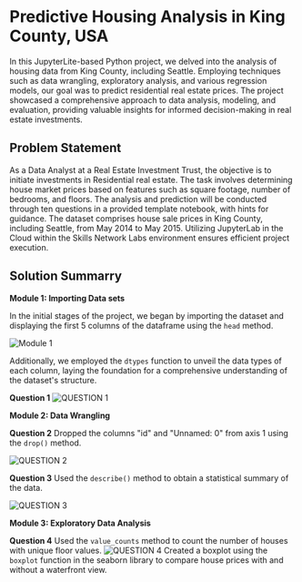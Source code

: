 # Predictive Housing Analysis in King County, USA

In this JupyterLite-based Python project, we delved into the analysis of housing data from King County, including Seattle. Employing techniques such as data wrangling, exploratory analysis, and various regression models, our goal was to predict residential real estate prices. The project showcased a comprehensive approach to data analysis, modeling, and evaluation, providing valuable insights for informed decision-making in real estate investments.

## Problem Statement

As a Data Analyst at a Real Estate Investment Trust, the objective is to initiate investments in Residential real estate. The task involves determining house market prices based on features such as square footage, number of bedrooms, and floors. The analysis and prediction will be conducted through ten questions in a provided template notebook, with hints for guidance. The dataset comprises house sale prices in King County, including Seattle, from May 2014 to May 2015. Utilizing JupyterLab in the Cloud within the Skills Network Labs environment ensures efficient project execution.

## Solution Summarry

**Module 1: Importing Data sets**

In the initial stages of the project, we began by importing the dataset and displaying the first 5 columns of the dataframe using the `head` method. 

![Module 1](https://github.com/AashishhSharmaa/Predictive_Housing_Analysis-JupyterLite_and_Python/assets/152653168/9d0ac3b4-2301-4719-8c83-5f3a5bd95c3e)

Additionally, we employed the `dtypes` function to unveil the data types of each column, laying the foundation for a comprehensive understanding of the dataset's structure.

**Question 1**
![QUESTION 1 ](https://github.com/AashishhSharmaa/Predictive_Housing_Analysis-JupyterLite_and_Python/assets/152653168/9c0dbe76-82f8-49fa-90a1-512238007435)

**Module 2: Data Wrangling**

**Question 2**
Dropped the columns "id" and "Unnamed: 0" from axis 1 using the `drop()` method.

![QUESTION 2 ](https://github.com/AashishhSharmaa/Predictive_Housing_Analysis-JupyterLite_and_Python/assets/152653168/ff52f0df-3a3c-44f7-b424-e8699806fda7)

**Question 3**
Used the `describe()` method to obtain a statistical summary of the data.

![QUESTION 3 ](https://github.com/AashishhSharmaa/Predictive_Housing_Analysis-JupyterLite_and_Python/assets/152653168/1f3952fe-b60f-49f8-85c1-23b6b18077ed)

**Module 3: Exploratory Data Analysis**

**Question 4**
Used the `value_counts` method to count the number of houses with unique floor values.
![QUESTION 4 ](https://github.com/AashishhSharmaa/Predictive_Housing_Analysis-JupyterLite_and_Python/assets/152653168/d6d77f09-9a76-4619-8f08-b31da478a3e3)
Created a boxplot using the `boxplot` function in the seaborn library to compare house prices with and without a waterfront view.




